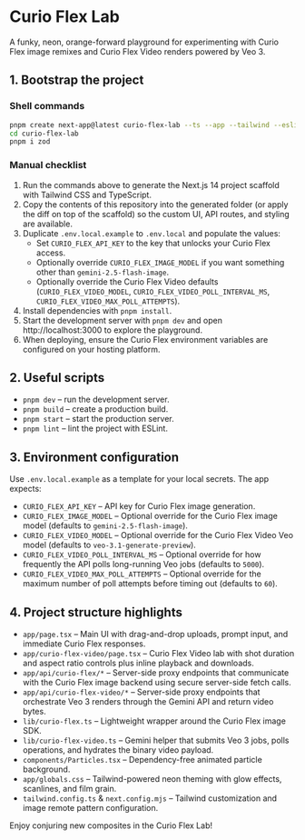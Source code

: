 # Curio Flex Lab

A funky, neon, orange-forward playground for experimenting with Curio Flex image remixes and Curio Flex Video renders powered by Veo 3.

## 1. Bootstrap the project

### Shell commands
```bash
pnpm create next-app@latest curio-flex-lab --ts --app --tailwind --eslint --src-dir false --import-alias "@/*"
cd curio-flex-lab
pnpm i zod
```

### Manual checklist
1. Run the commands above to generate the Next.js 14 project scaffold with Tailwind CSS and TypeScript.
2. Copy the contents of this repository into the generated folder (or apply the diff on top of the scaffold) so the custom UI, API routes, and styling are available.
3. Duplicate `.env.local.example` to `.env.local` and populate the values:
   - Set `CURIO_FLEX_API_KEY` to the key that unlocks your Curio Flex access.
   - Optionally override `CURIO_FLEX_IMAGE_MODEL` if you want something other than `gemini-2.5-flash-image`.
   - Optionally override the Curio Flex Video defaults (`CURIO_FLEX_VIDEO_MODEL`, `CURIO_FLEX_VIDEO_POLL_INTERVAL_MS`, `CURIO_FLEX_VIDEO_MAX_POLL_ATTEMPTS`).
4. Install dependencies with `pnpm install`.
5. Start the development server with `pnpm dev` and open http://localhost:3000 to explore the playground.
6. When deploying, ensure the Curio Flex environment variables are configured on your hosting platform.

## 2. Useful scripts

- `pnpm dev` – run the development server.
- `pnpm build` – create a production build.
- `pnpm start` – start the production server.
- `pnpm lint` – lint the project with ESLint.

## 3. Environment configuration

Use `.env.local.example` as a template for your local secrets. The app expects:

- `CURIO_FLEX_API_KEY` – API key for Curio Flex image generation.
- `CURIO_FLEX_IMAGE_MODEL` – Optional override for the Curio Flex image model (defaults to `gemini-2.5-flash-image`).
- `CURIO_FLEX_VIDEO_MODEL` – Optional override for the Curio Flex Video Veo model (defaults to `veo-3.1-generate-preview`).
- `CURIO_FLEX_VIDEO_POLL_INTERVAL_MS` – Optional override for how frequently the API polls long-running Veo jobs (defaults to `5000`).
- `CURIO_FLEX_VIDEO_MAX_POLL_ATTEMPTS` – Optional override for the maximum number of poll attempts before timing out (defaults to `60`).

## 4. Project structure highlights

- `app/page.tsx` – Main UI with drag-and-drop uploads, prompt input, and immediate Curio Flex responses.
- `app/curio-flex-video/page.tsx` – Curio Flex Video lab with shot duration and aspect ratio controls plus inline playback and downloads.
- `app/api/curio-flex/*` – Server-side proxy endpoints that communicate with the Curio Flex image backend using secure server-side fetch calls.
- `app/api/curio-flex-video/*` – Server-side proxy endpoints that orchestrate Veo 3 renders through the Gemini API and return video bytes.
- `lib/curio-flex.ts` – Lightweight wrapper around the Curio Flex image SDK.
- `lib/curio-flex-video.ts` – Gemini helper that submits Veo 3 jobs, polls operations, and hydrates the binary video payload.
- `components/Particles.tsx` – Dependency-free animated particle background.
- `app/globals.css` – Tailwind-powered neon theming with glow effects, scanlines, and film grain.
- `tailwind.config.ts` & `next.config.mjs` – Tailwind customization and image remote pattern configuration.

Enjoy conjuring new composites in the Curio Flex Lab!
